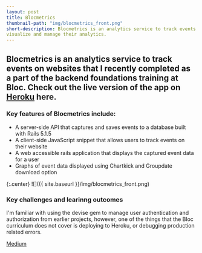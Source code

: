 ```yaml
---
layout: post
title: Blocmetrics
thumbnail-path: "img/blocmetrics_front.png"
short-description: Blocmetrics is an analytics service to track events on websites that features a server-side API, a client-side JavaScript snippet that enables users to track events for a website or application, and a web accessible app that enables users to
visualize and manage their analytics.
---
```


## Blocmetrics is an analytics service to track events on websites that I recently completed as a part of the backend foundations training at Bloc. Check out the live version of the app on [Heroku](https://stark-forest-69447.herokuapp.com/) here.

### Key features of Blocmetrics include:
- A server-side API that captures and saves events to a database built with Rails 5.1.5
- A client-side JavaScript snippet that allows users to track events on their website
- A web accessible rails application that displays the captured event data for a user
- Graphs of event data displayed using Chartkick and Groupdate download option

{:.center}
![]({{ site.baseurl }}/img/blocmetrics_front.png)

### Key challenges and learinng outcomes
I'm familiar with using the devise gem to manage user authentication and authorization from earlier projects, however, one of the things that the Bloc curriculum does not cover is deploying to Heroku, or debugging production related errors.   



[Medium](https://medium.com/@cheney.shreve/using-devise-with-gmail-sendgrid-rails-and-heroku-tips-to-save-time-debugging-626546118358)

```

```
